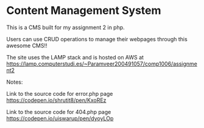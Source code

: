 <h1>Content Management System</h1>
<p>This is a CMS built for my assignment 2 in php.</p>
<p>Users can use CRUD operations to manage their webpages through this awesome CMS!!</p>
<p>The site uses the LAMP stack and is hosted on AWS at 
    <a href="https://lamp.computerstudi.es/~Paramveer200491057/comp1006/assignment2" target="_blank">
        https://lamp.computerstudi.es/~Paramveer200491057/comp1006/assignment2
    </a>
</p>
<p> Notes:</p>
<p>Link to the source code for error.php page 
    <a href="https://codepen.io/shrutit8/pen/KxoREz" target="_blank">
        https://codepen.io/shrutit8/pen/KxoREz
    </a>
</p>
<p>Link to the source code for 404.php page
    <a href="https://codepen.io/uiswarup/pen/dyoyLOp" target="_blank">
        https://codepen.io/uiswarup/pen/dyoyLOp
    </a>
</p>
